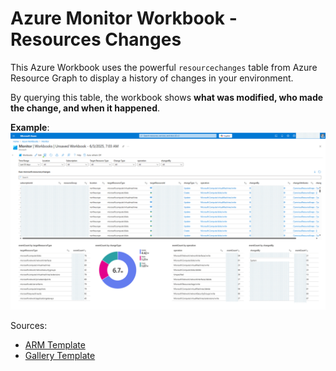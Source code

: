 # Azure Monitor Workbook - Resources Changes

This Azure Workbook uses the powerful `resourcechanges` table from Azure Resource Graph to display a history of changes in your environment. 

By querying this table, the workbook shows **what was modified, who made the change, and when it happened**.

**Example**:
![img](./img/Workbook_img.png)

Sources:
* [ARM Template](./src/arm_template.json)
* [Gallery Template](./src/gallery_template.workbook)